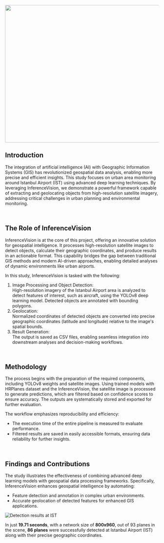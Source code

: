 
<img src="https://github.com/RSandAI/Comprehensive-YOLO-Airplane-Detection/blob/main/assets/image.png" height=450 width=1280 alt=""/>

<br>

## Introduction

The integration of artificial intelligence (AI) with Geographic Information Systems (GIS) has revolutionized geospatial data analysis, enabling more precise and efficient insights. This study focuses on urban area monitoring around Istanbul Airport (IST) using advanced deep learning techniques. By leveraging InferenceVision, we demonstrate a powerful framework capable of extracting and geolocating objects from high-resolution satellite imagery, addressing critical challenges in urban planning and environmental monitoring.

<br>

## The Role of InferenceVision

InferenceVision is at the core of this project, offering an innovative solution for geospatial intelligence. It processes high-resolution satellite images to detect objects, calculate their geographic coordinates, and produce results in an actionable format. This capability bridges the gap between traditional GIS methods and modern AI-driven approaches, enabling detailed analyses of dynamic environments like urban airports.

In this study, InferenceVision is tasked with the following:

1.  Image Processing and Object Detection:  
    High-resolution imagery of the Istanbul Airport area is analyzed to detect features of interest, such as aircraft, using the YOLOv8 deep learning model. Detected objects are annotated with bounding polygons.
2.  Geolocation:  
    Normalized coordinates of detected objects are converted into precise geographic coordinates (latitude and longitude) relative to the image's spatial bounds.
3.  Result Generation:  
    The output is saved as CSV files, enabling seamless integration into downstream analyses and decision-making workflows.

<br>

## Methodology

The process begins with the preparation of the required components, including YOLOv8 weights and satellite images. Using trained models with HRPlanes dataset and the InferenceVision, the satellite image is processed to generate predictions, which are filtered based on confidence scores to ensure accuracy. The outputs are systematically stored and exported for further evaluation.

The workflow emphasizes reproducibility and efficiency:

-   The execution time of the entire pipeline is measured to evaluate performance.
-   Filtered results are saved in easily accessible formats, ensuring data reliability for further insights.

<br>

## Findings and Contributions

The study illustrates the effectiveness of combining advanced deep learning models with geospatial data processing frameworks. Specifically, InferenceVision enhances geospatial intelligence by automating:

-   Feature detection and annotation in complex urban environments.
-   Accurate geolocation of detected features for enhanced GIS applications.

<img src="https://github.com/RSandAI/Comprehensive-YOLO-Airplane-Detection/blob/main/assets/IST_Exp12.png" alt="Detection results at IST"/>

In just **19.71 seconds**, with a network size of **800x960**, out of 93 planes in the scene, **86 planes** were successfully detected at Istanbul Airport (IST) along with their precise geographic coordinates.

